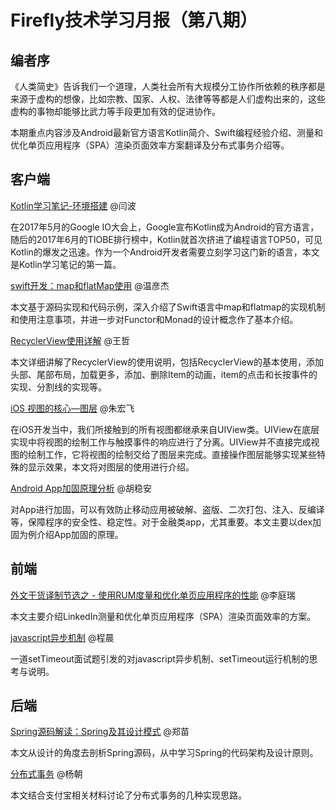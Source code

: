 # Firefly技术学习月报（第八期）

## 编者序

《人类简史》告诉我们一个道理，人类社会所有大规模分工协作所依赖的秩序都是来源于虚构的想像，比如宗教、国家、人权、法律等等都是人们虚构出来的，这些虚构的事物却能够比武力等手段更加有效的促进协作。

本期重点内容涉及Android最新官方语言Kotlin简介、Swift编程经验介绍、测量和优化单页应用程序（SPA）渲染页面效率方案翻译及分布式事务介绍等。

## 客户端

[Kotlin学习笔记-环境搭建](https://github.com/yanbo200303/studynotes/blob/master/Kotlin_study/Kotlin%E5%AD%A6%E4%B9%A0%E7%AC%94%E8%AE%B0-%E7%8E%AF%E5%A2%83%E6%90%AD%E5%BB%BA.md) @闫波
  
  在2017年5月的Google IO大会上，Google宣布Kotlin成为Android的官方语言，随后的2017年6月的TIOBE排行榜中，Kotlin就首次挤进了编程语言TOP50，可见Kotlin的爆发之迅速。作为一个Android开发者需要立刻学习这门新的语言，本文是Kotlin学习笔记的第一篇。

[swift开发：map和flatMap使用](http://www.jianshu.com/p/3415844efdd9) @温彦杰
  
  本文基于源码实现和代码示例，深入介绍了Swift语言中map和flatmap的实现机制和使用注意事项，并进一步对Functor和Monad的设计概念作了基本介绍。

[RecyclerView使用详解](https://wangzzzz.github.io/html/8/index.html) @王哲
  
  本文详细讲解了RecyclerView的使用说明，包括RecyclerView的基本使用，添加头部、尾部布局，加载更多，添加、删除Item的动画，item的点击和长按事件的实现、分割线的实现等。

[iOS 视图的核心—图层](http://www.jianshu.com/p/e3bbf45907b2) @朱宏飞
  
  在iOS开发当中，我们所接触到的所有视图都继承来自UIView类。UIView在底层实现中将视图的绘制工作与触摸事件的响应进行了分离。UIView并不直接完成视图的绘制工作，它将视图的绘制交给了图层来完成。直接操作图层能够实现某些特殊的显示效果，本文将对图层的使用进行介绍。
  
[Android App加固原理分析](http://blog.csdn.net/qq309909897/article/details/73273964) @胡稳安
  
  对App进行加固，可以有效防止移动应用被破解、盗版、二次打包、注入、反编译等，保障程序的安全性、稳定性。对于金融类app，尤其重要。本文主要以dex加固为例介绍App加固的原理。

## 前端

[外文干货译制节选之 - 使用RUM度量和优化单页应用程序的性能](https://github.com/BinaryDevil/Post2Share/blob/master/Technical/RUM-SPA-Optimization.md) @李庭瑞
  
  本文主要介绍LinkedIn测量和优化单页应用程序（SPA）渲染页面效率的方案。

[javascript异步机制](https://github.com/ToBeNumerOne/blog/blob/master/js-async.md) @程晨
  
  一道setTimeout面试题引发的对javascript异步机制、setTimeout运行机制的思考与说明。

## 后端

[Spring源码解读：Spring及其设计模式](https://github.com/ZmRepo/ZmRepo.github.io/blob/master/Spring%E6%BA%90%E7%A0%81%E8%A7%A3%E8%AF%BB%EF%BC%9ASpring%E5%8F%8A%E5%85%B6%E8%AE%BE%E8%AE%A1%E6%A8%A1%E5%BC%8F.md) @郑苗
  
  本文从设计的角度去剖析Spring源码，从中学习Spring的代码架构及设计原则。

[分布式事务](https://github.com/gulfer/gulfer.github.io/blob/master/DistributedTransaction.md) @杨朝
  
  本文结合支付宝相关材料讨论了分布式事务的几种实现思路。


